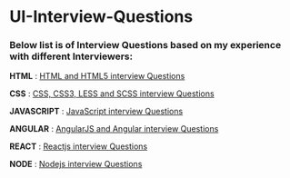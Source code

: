 <!-- for Markdown Documentations refer : https://guides.github.com/features/mastering-markdown/  -->

# UI-Interview-Questions
### Below list is of Interview Questions based on my experience with different Interviewers:

**HTML** : [HTML and HTML5 interview Questions](./html-interview-questions.md) 

**CSS** : [CSS, CSS3, LESS and SCSS interview Questions](./css-interview-questions.md) 

**JAVASCRIPT** : [JavaScript interview Questions](./javascript-interview-questions.md) 

**ANGULAR** : [AngularJS and Angular interview Questions](./angular-interview-questions.md) 

**REACT** : [Reactjs interview Questions](./react-interview-questions.md) 

**NODE** : [Nodejs interview Questions](./node-interview-questions.md) 
